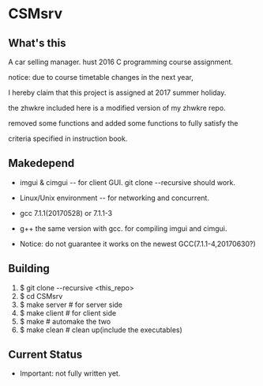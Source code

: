 # CSMsrv

## What's this

A car selling manager. hust 2016 C programming course assignment.

notice: due to course timetable changes in the next year,

I hereby claim that this project is assigned at 2017 summer holiday.

the zhwkre included here is a modified version of my zhwkre repo.

removed some functions and added some functions to fully satisfy the

criteria specified in instruction book.

## Makedepend

- imgui & cimgui -- for client GUI. git clone --recursive should work.
- Linux/Unix environment -- for networking and concurrent.
- gcc 7.1.1(20170528) or 7.1.1-3
- g++ the same version with gcc. for compiling imgui and cimgui.

- Notice: do not guarantee it works on the newest GCC(7.1.1-4,20170630?)

## Building

1. $ git clone --recursive <this_repo>
1. $ cd CSMsrv
1. $ make server # for server side
1. $ make client # for client side
1. $ make # automake the two
1. $ make clean # clean up(include the executables)

## Current Status

- Important: not fully written yet.